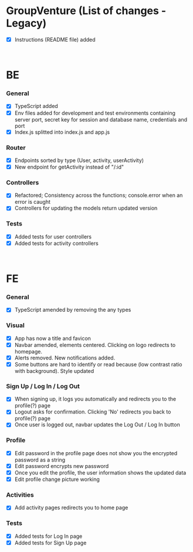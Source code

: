 # GroupVenture (List of changes - Legacy)
- [x] Instructions (README file) added

<br />

# BE
### General
- [x] TypeScript added
- [x] Env files added for development and test environments containing server port, secret key for session and database name, credentials and port
- [x] Index.js splitted into index.js and app.js

### Router
- [x] Endpoints sorted by type (User, activity, userActivity)
- [x] New endpoint for getActivity instead of "/:id"

### Controllers
- [x] Refactored; Consistency across the functions; console.error when an error is caught
- [x] Controllers for updating the models return updated version

### Tests
- [x] Added tests for user controllers
- [x] Added tests for activity controllers

<br />

# FE
### General
- [x] TypeScript amended by removing the any types

### Visual
- [x] App has now a title and favicon
- [x] Navbar amended, elements centered. Clicking on logo redirects to homepage.
- [x] Alerts removed. New notifications added.
- [x] Some buttons are hard to identify or read because (low contrast ratio with background). Style updated

### Sign Up / Log In / Log Out
- [x] When signing up, it logs you automatically and redirects you to the profile(?) page
- [x] Logout asks for confirmation. Clicking 'No' redirects you back to profile(?) page
- [x] Once user is logged out, navbar updates the Log Out / Log In button

### Profile
- [x] Edit password in the profile page does not show you the encrypted password as a string
- [x] Edit password encrypts new password
- [x] Once you edit the profile, the user information shows the updated data
- [x] Edit profile change picture working

### Activities
- [x] Add activity pages redirects you to home page

### Tests
- [x] Added tests for Log In page
- [x] Added tests for Sign Up page
